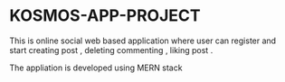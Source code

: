 # KOSMOS-APP-PROJECT
This is online social web based application where user can register and start creating post , deleting commenting , liking post .

The appliation is developed using MERN stack
